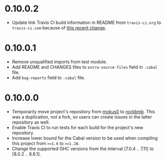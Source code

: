 0.10.0.2
=====
* Update link Travis CI build information in README from `travis-ci.org` to
  `travis-ci.com` because of [this recent change](https://blog.travis-ci.com/2018-05-02-open-source-projects-on-travis-ci-com-with-github-apps).

0.10.0.1
=====
* Remove unqualified imports from test module.
* Add README and CHANGES files to `extra-source-files` field in `.cabal` file.
* Add `bug-reports` field to `.cabal` file.

0.10.0.0
=====

* Temporarily move project's repository from [mokus0](https://github.com/mokus0/continued-fractions) to
  [rockbmb](https://github.com/rockbmb/continued-fractions). This was a duplication, not a fork, so
  users can create issues in the latter repository as well.
* Enable Travis CI to run tests for each build for the project's new repository.
* Increase lower bound for the Cabal version to be used when compiling this
  project from `>=1.6` to `>=1.10`.
* Change the supported GHC versions from the interval [7.0.4 .. 7.11] to
  [8.0.2 .. 8.6.1].
